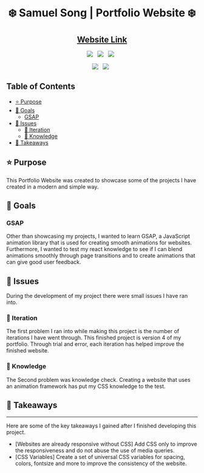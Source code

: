 <h1 align='center'>❄️ Samuel Song | Portfolio Website ❄️</h1>

<h2 align='center' style='color:gray'><a href="samuelsong.netlify.app" target="_blank">Website Link</a></h2>


<p align='center'>
  <img src="https://img.shields.io/badge/HTML5-E34F26?style=for-the-badge&logo=html5&logoColor=white" />&nbsp;&nbsp;
  <img src="https://img.shields.io/badge/CSS3-1572B6?style=for-the-badge&logo=css3&logoColor=white" />&nbsp;&nbsp;
  <img src="https://img.shields.io/badge/JavaScript-F7DF1E?style=for-the-badge&logo=javascript&logoColor=black" />&nbsp;&nbsp;
</p>
<p align='center'>
  <img src="https://img.shields.io/badge/React-20232A?style=for-the-badge&logo=react&logoColor=61DAFB" />&nbsp;&nbsp;
  <img src="https://img.shields.io/badge/GSAP-green" />&nbsp;&nbsp;
</p>

<h2>Table of Contents</h2>


- [⭐ Purpose](#-purpose)
- [🥅 Goals](#-goals)
  - [ GSAP](#-gsap)
- [🚩 Issues](#-issues)
  - [🔁 Iteration](#-iteration)
  - [📖 Knowledge](#-knowledge)
- [📜 Takeaways](#-takeaways)


## ⭐ Purpose
This Portfolio Website was created to showcase some of the projects I have created in a modern and simple way.

## 🥅 Goals

### GSAP
Other than showcasing my projects, I wanted to learn GSAP, a JavaScript animation library that is used for creating smooth animations for websites.
Furthermore, I wanted to test my react knowledge to see if I can blend animations smoothly through page transitions and to create animations that can give good user feedback.


## 🚩 Issues
During the development of my project there were small issues I have ran into.
### 🔁 Iteration
The first problem I ran into while making this project is the number of iterations I have went through. This finished project is version 4 of my portfolio.
Through trial and error, each iteration has helped improve the finished website.

### 📖 Knowledge
The Second problem was knowledge check. Creating a website that uses an animation framework has put my CSS knowledge to the test. 

## 📜 Takeaways
***
Here are some of the key takeaways I gained after I finished developing this project.
* [Websites are already responsive without CSS]
  Add CSS only to improve the responsiveness and do not abuse the use of media queries.
* [CSS Variables]
  Create a set of universal CSS variables for spacing, colors, fontsize and more to improve the consistency of the website.




